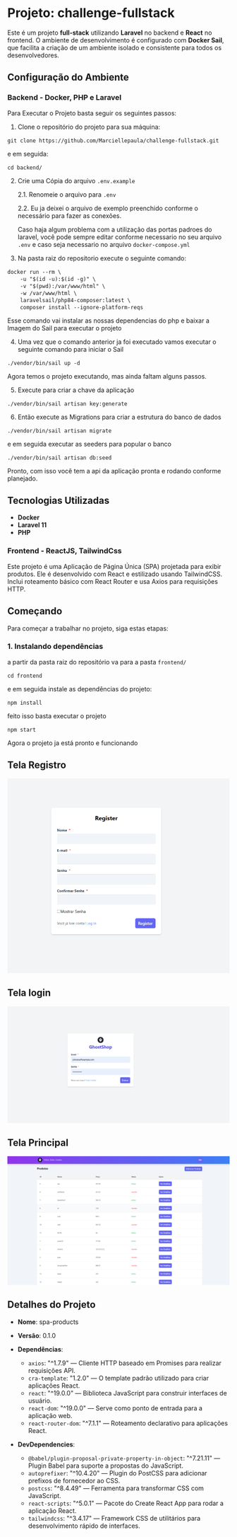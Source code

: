 # Projeto: **challenge-fullstack**

Este é um projeto **full-stack** utilizando **Laravel** no backend e **React** no frontend. O ambiente de desenvolvimento é configurado com **Docker Sail**, que facilita a criação de um ambiente isolado e consistente para todos os desenvolvedores.

## Configuração do Ambiente

### Backend - Docker, PHP e Laravel

Para Executar o Projeto basta seguir os seguintes passos:

1. Clone o repositório do projeto para sua máquina:

``` 
git clone https://github.com/Marciellepaula/challenge-fullstack.git 
```
    
e em seguida: 

```
cd backend/
```

2. Crie uma Cópia do arquivo ```.env.example```
    
    2.1. Renomeie o arquivo para ```.env```

    2.2. Eu ja deixei o arquivo de exemplo preenchido conforme o necessário para fazer as conexões.

    Caso haja algum problema com a utilização das portas padroes do laravel, você pode sempre editar conforme necessario no seu arquivo ```.env``` e caso seja necessario no arquivo ```docker-compose.yml```

3. Na pasta raiz do repositorio execute o seguinte comando:

```
docker run --rm \
    -u "$(id -u):$(id -g)" \
    -v "$(pwd):/var/www/html" \
    -w /var/www/html \
    laravelsail/php84-composer:latest \
    composer install --ignore-platform-reqs
```
Esse comando vai instalar as nossas dependencias do php e baixar a Imagem do Sail para executar o projeto

4. Uma vez que o comando anterior ja foi executado
vamos executar o seguinte comando para iniciar o Sail

```
./vendor/bin/sail up -d
```

Agora temos o projeto executando, mas ainda faltam alguns passos.

5. Execute para criar a chave da aplicação 

```
./vendor/bin/sail artisan key:generate
```

6. Então execute as Migrations para criar a estrutura do banco de dados

```
./vendor/bin/sail artisan migrate 
```

e em seguida executar as seeders para popular o banco 
```
./vendor/bin/sail artisan db:seed  
```

Pronto, com isso você tem a  api da aplicação pronta e rodando conforme planejado.

## Tecnologias Utilizadas

- **Docker**
- **Laravel 11**
- **PHP**

### Frontend - ReactJS, TailwindCss

Este projeto é uma Aplicação de Página Única (SPA) projetada para exibir produtos. Ele é desenvolvido com React e estilizado usando TailwindCSS. Inclui roteamento básico com React Router e usa Axios para requisições HTTP.

## Começando

Para começar a trabalhar no projeto, siga estas etapas:

### 1. Instalando dependências

a partir da pasta raiz do repositório  va para a pasta ```frontend/```

```
cd frontend
```

e em seguida instale as dependências do projeto:
```
npm install
```

feito isso basta executar o projeto

```
npm start
```

Agora o projeto ja está pronto e funcionando

## Tela Registro

![Tela Registro](./imgs/tela-registro.png)

## Tela login

![Tela Login](./imgs/tela-login.png)

## Tela Principal

![Tela Principal](./imgs/tela-lista-produtos.png)

## Detalhes do Projeto

- **Nome**: spa-products
- **Versão**: 0.1.0
- **Dependências**:
  - `axios`: "^1.7.9" — Cliente HTTP baseado em Promises para realizar requisições API.
  - `cra-template`: "1.2.0" — O template padrão utilizado para criar aplicações React.
  - `react`: "^19.0.0" — Biblioteca JavaScript para construir interfaces de usuário.
  - `react-dom`: "^19.0.0" — Serve como ponto de entrada para a aplicação web.
  - `react-router-dom`: "^7.1.1" — Roteamento declarativo para aplicações React.

- **DevDependencies**:
  - `@babel/plugin-proposal-private-property-in-object`: "^7.21.11" — Plugin Babel para suporte a propostas do JavaScript.
  - `autoprefixer`: "^10.4.20" — Plugin do PostCSS para adicionar prefixos de fornecedor ao CSS.
  - `postcss`: "^8.4.49" — Ferramenta para transformar CSS com JavaScript.
  - `react-scripts`: "^5.0.1" — Pacote do Create React App para rodar a aplicação React.
  - `tailwindcss`: "^3.4.17" — Framework CSS de utilitários para desenvolvimento rápido de interfaces.

